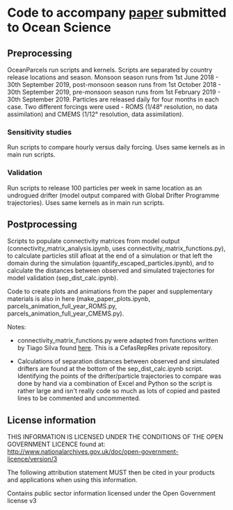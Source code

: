 # Code to accompany [paper](https://egusphere.copernicus.org/preprints/2024/egusphere-2024-3096/) submitted to Ocean Science 

## Preprocessing
OceanParcels run scripts and kernels.
Scripts are separated by country release locations and season. Monsoon season runs from 1st June 2018 - 30th September 2019, post-monsoon season runs from 1st October 2018 - 30th September 2019, pre-monsoon season runs from 1st February 2019 - 30th September 2019. Particles are released daily for four months in each case. Two different forcings were used - ROMS (1/48° resolution, no data assimilation) and CMEMS (1/12° resolution, data assimilation).
### Sensitivity studies
Run scripts to compare hourly versus daily forcing. Uses same kernels as in main run scripts.
### Validation
Run scripts to release 100 particles per week in same location as an undrogued drifter (model output compared with Global Drifter Programme trajectories). Uses same kernels as in main run scripts.

## Postprocessing
Scripts to populate connectivity matrices from model output (connectivity_matrix_analysis.ipynb, uses connectivity_matrix_functions.py), to calculate particles still afloat at the end of a simulation or that left the domain during the simulation (quantify_escaped_particles.ipynb), and to calculate the distances between observed and simulated trajectories for model validation (sep_dist_calc.ipynb). 

Code to create plots and animations from the paper and supplementary materials is also in here (make_paper_plots.ipynb, parcels_animation_full_year_ROMS.py, parcels_animation_full_year_CMEMS.py).

Notes: 

* connectivity_matrix_functions.py were adapted from functions written by Tiago Silva found [here](https://github.com/CefasRepRes/gitm-utils?tab=readme-ov-file#connectivity_matrix). This is a CefasRepRes private repository. 

* Calculations of separation distances between observed and simulated drifters are found at the bottom of the sep_dist_calc.ipynb script. Identifying the points of the drifter/particle trajectories to compare was done by hand via a combination of Excel and Python so the script is rather large and isn't really code so much as lots of copied and pasted lines to be commented and uncommented.    

## License information
THIS INFORMATION IS LICENSED UNDER THE CONDITIONS OF THE OPEN GOVERNMENT LICENCE found at: http://www.nationalarchives.gov.uk/doc/open-government-licence/version/3

The following attribution statement MUST then be cited in your products and applications when using this information.

Contains public sector information licensed under the Open Government license v3
